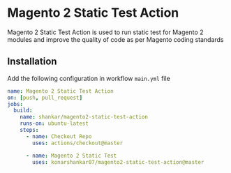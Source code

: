 # Magento 2 Static Test Action
Magento 2 Static Test Action is used to run static test for Magento 2 modules and improve the quality of code as per Magento coding standards

## Installation

Add the following configuration in workflow `main.yml` file

```yml
name: Magento 2 Static Test Action
on: [push, pull_request]
jobs:
  build:
    name: shankar/magento2-static-test-action
    runs-on: ubuntu-latest
    steps:
      - name: Checkout Repo
        uses: actions/checkout@master

      - name: Magento 2 Static Test
        uses: konarshankar07/magento2-static-test-action@master
```
